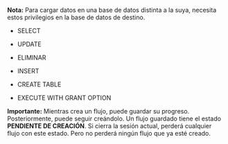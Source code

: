 **Nota:** Para cargar datos en una base de datos distinta a la suya, necesita estos privilegios en la base de datos de destino.

-   SELECT

-   UPDATE

-   ELIMINAR

-   INSERT

-   CREATE TABLE

-   EXECUTE WITH GRANT OPTION

**Importante:** Mientras crea un flujo, puede guardar su progreso. Posteriormente, puede seguir creándolo. Un flujo guardado tiene el estado **PENDIENTE DE CREACIÓN**. Si cierra la sesión actual, perderá cualquier flujo con este estado. Pero no perderá ningún flujo que ya esté creado.
